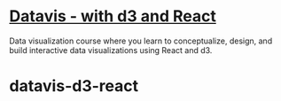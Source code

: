 # [Datavis - with d3 and React](https://datavis.tech/datavis-2020/)

Data visualization course where you learn to conceptualize, design, and build interactive data visualizations using React and d3.

# datavis-d3-react
